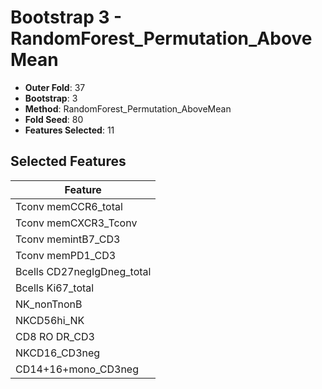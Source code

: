 # Bootstrap 3 - RandomForest_Permutation_AboveMean

- **Outer Fold**: 37
- **Bootstrap**: 3
- **Method**: RandomForest_Permutation_AboveMean
- **Fold Seed**: 80
- **Features Selected**: 11

## Selected Features

| Feature |
|---------|
| Tconv memCCR6_total |
| Tconv memCXCR3_Tconv |
| Tconv memintB7_CD3 |
| Tconv memPD1_CD3 |
| Bcells CD27negIgDneg_total |
| Bcells Ki67_total |
| NK_nonTnonB |
| NKCD56hi_NK |
| CD8 RO DR_CD3 |
| NKCD16_CD3neg |
| CD14+16+mono_CD3neg |

